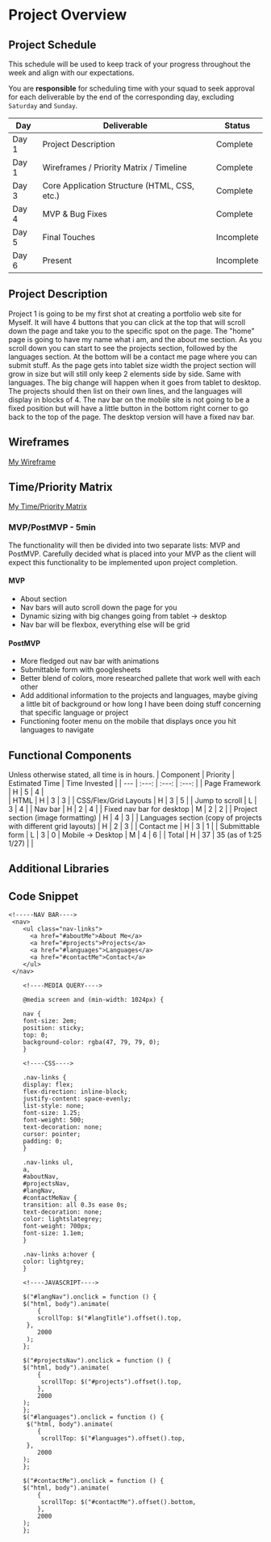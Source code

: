 # Project Overview

## Project Schedule

This schedule will be used to keep track of your progress throughout the week and align with our expectations.

You are **responsible** for scheduling time with your squad to seek approval for each deliverable by the end of the corresponding day, excluding `Saturday` and `Sunday`.

| Day   | Deliverable                                  | Status     |
| ----- | -------------------------------------------- | ---------- |
| Day 1 | Project Description                          | Complete   |
| Day 1 | Wireframes / Priority Matrix / Timeline      | Complete   |
| Day 3 | Core Application Structure (HTML, CSS, etc.) | Complete   |
| Day 4 | MVP & Bug Fixes                              | Complete   |
| Day 5 | Final Touches                                | Incomplete |
| Day 6 | Present                                      | Incomplete |

## Project Description

Project 1 is going to be my first shot at creating a portfolio web site for Myself. It will have 4 buttons that you can click at the top that will scroll down the page and take you to the specific spot on the page. The "home" page is going to have my name what i am, and the about me section. As you scroll down you can start to see the projects section, followed by the languages section. At the bottom will be a contact me page where you can submit stuff. As the page gets into tablet size width the project section will grow in size but will still only keep 2 elements side by side. Same with languages. The big change will happen when it goes from tablet to desktop. The projects should then list on their own lines, and the languages will display in blocks of 4. The nav bar on the mobile site is not going to be a fixed position but will have a little button in the bottom right corner to go back to the top of the page. The desktop version will have a fixed nav bar.

## Wireframes

[My Wireframe](https://wireframepro.mockflow.com/view/MNedeyL86h)

## Time/Priority Matrix

[My Time/Priority Matrix](https://imgur.com/a/KHGX5yl)

### MVP/PostMVP - 5min

The functionality will then be divided into two separate lists: MVP and PostMVP. Carefully decided what is placed into your MVP as the client will expect this functionality to be implemented upon project completion.

#### MVP

- About section
- Nav bars will auto scroll down the page for you
- Dynamic sizing with big changes going from tablet -> desktop
- Nav bar will be flexbox, everything else will be grid

#### PostMVP

- More fledged out nav bar with animations
- Submittable form with googlesheets
- Better blend of colors, more researched pallete that work well with each other
- Add additional information to the projects and languages, maybe giving a little bit of background or how long I have been doing stuff concerning that specific language or project
- Functioning footer menu on the mobile that displays once you hit languages to navigate

## Functional Components

Unless otherwise stated, all time is in hours.
| Component | Priority | Estimated Time | Time Invested |
| --- | :---: | :---: | :---: |
| Page Framework | H | 5 | 4 |  
| HTML | H | 3 | 3 |
| CSS/Flex/Grid Layouts | H | 3 | 5 |
| Jump to scroll | L | 3 | 4 |
| Nav bar | H | 2 | 4 |
| Fixed nav bar for desktop | M | 2 | 2 |
| Project section (image formatting) | H | 4 | 3 |
| Languages section (copy of projects with different grid layouts) | H | 2 | 3 |
| Contact me | H | 3 | 1 |
| Submittable form | L | 3 | 0
| Mobile -> Desktop | M | 4 | 6 |
| Total | H | 37 | 35 (as of 1:25 1/27) | |

## Additional Libraries

## Code Snippet

    <!-----NAV BAR---->
     <nav>
        <ul class="nav-links">
          <a href="#aboutMe">About Me</a>
          <a href="#projects">Projects</a>
          <a href="#languages">Languages</a>
          <a href="#contactMe">Contact</a>
        </ul>
     </nav>

    	<!----MEDIA QUERY---->

    	@media screen and (min-width: 1024px) {

    	nav {
    	font-size: 2em;
    	position: sticky;
    	top: 0;
    	background-color: rgba(47, 79, 79, 0);
    	}

    	<!----CSS---->

    	.nav-links {
    	display: flex;
    	flex-direction: inline-block;
    	justify-content: space-evenly;
    	list-style: none;
    	font-size: 1.25;
    	font-weight: 500;
    	text-decoration: none;
    	cursor: pointer;
    	padding: 0;
    	}

    	.nav-links ul,
    	a,
    	#aboutNav,
    	#projectsNav,
    	#langNav,
    	#contactMeNav {
    	transition: all 0.3s ease 0s;
    	text-decoration: none;
    	color: lightslategrey;
    	font-weight: 700px;
    	font-size: 1.1em;
    	}

    	.nav-links a:hover {
    	color: lightgrey;
    	}

    	<!----JAVASCRIPT---->

		$("#langNav").onclick = function () {
  		$("html, body").animate(
    		{
      		scrollTop: $("#langTitle").offset().top,
   		 },
    		2000
 		 );
		};

		$("#projectsNav").onclick = function () {
  		$("html, body").animate(
    		{
     		 scrollTop: $("#projects").offset().top,
    		},
    		2000
  		);
		};
		$("#languages").onclick = function () {
 		 $("html, body").animate(
    		{
     		 scrollTop: $("#languages").offset().top,
   		 },
    		2000
  		);
		};

		$("#contactMe").onclick = function () {
  		$("html, body").animate(
    		{
     		 scrollTop: $("#contactMe").offset().bottom,
    		},
    		2000
  		);
		};
